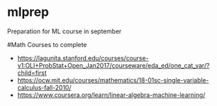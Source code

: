 # mlprep
Preparation for ML course in september

#Math Courses to complete
  * https://lagunita.stanford.edu/courses/course-v1:OLI+ProbStat+Open_Jan2017/courseware/eda_ed/one_cat_var/?child=first
  * https://ocw.mit.edu/courses/mathematics/18-01sc-single-variable-calculus-fall-2010/
  * https://www.coursera.org/learn/linear-algebra-machine-learning/
  
